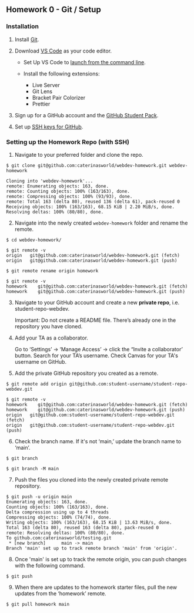 ## Homework 0 - Git / Setup

### Installation

1. Install [Git](https://git-scm.com/book/en/v2/Getting-Started-Installing-Git).

2. Download [VS Code](https://code.visualstudio.com/) as your code editor.

   - Set Up VS Code to [launch from the command line](https://code.visualstudio.com/docs/editor/command-line#_launching-from-command-line).

   - Install the following extensions:
     - Live Server
     - Git Lens
     - Bracket Pair Colorizer
     - Prettier

3. Sign up for a GitHub account and the [GitHub Student Pack](https://education.github.com/pack).

4. Set up [SSH keys for GitHub](https://docs.github.com/en/free-pro-team@latest/github/authenticating-to-github/connecting-to-github-with-ssh).

### Setting up the Homework Repo (with SSH)

1. Navigate to your preferred folder and clone the repo.

```console
$ git clone git@github.com:caterinasworld/webdev-homework.git webdev-homework

Cloning into 'webdev-homework'...
remote: Enumerating objects: 163, done.
remote: Counting objects: 100% (163/163), done.
remote: Compressing objects: 100% (93/93), done.
remote: Total 163 (delta 80), reused 136 (delta 61), pack-reused 0
Receiving objects: 100% (163/163), 68.15 KiB | 2.20 MiB/s, done.
Resolving deltas: 100% (80/80), done.

```

2. Navigate into the newly created `webdev-homework` folder and rename the remote.

```console
$ cd webdev-homework/

$ git remote -v
origin   git@github.com:caterinasworld/webdev-homework.git (fetch)
origin   git@github.com:caterinasworld/webdev-homework.git (push)

$ git remote rename origin homework

$ git remote -v
homework    git@github.com:caterinasworld/webdev-homework.git (fetch)
homework    git@github.com:caterinasworld/webdev-homework.git (push)
```

3. Navigate to your GitHub account and create a new **private repo**, i.e. student-repo-webdev. 

   Important: Do not create a README file. There’s already one in the repository you have cloned.

4. Add your TA as a collaborator. 
   
   Go to ‘Settings’ → ‘Manage Access’ → click the “Invite a collaborator’ button. Search for your TA’s username.
   Check Canvas for your TA's username on GitHub.

5. Add the private GitHub repository you created as a remote.

```console
$ git remote add origin git@github.com:student-username/student-repo-webdev.git

$ git remote -v
homework    git@github.com:caterinasworld/webdev-homework.git (fetch)
homework    git@github.com:caterinasworld/webdev-homework.git (push)
origin   git@github.com:student-username/student-repo-webdev.git (fetch)
origin   git@github.com:student-username/student-repo-webdev.git (push)
```

6. Check the branch name. If it's not ‘main,’ update the branch name to ‘main’.

```console
$ git branch

$ git branch -M main
```

7. Push the files you cloned into the newly created private remote repository.

```console
$ git push -u origin main
Enumerating objects: 163, done.
Counting objects: 100% (163/163), done.
Delta compression using up to 4 threads
Compressing objects: 100% (74/74), done.
Writing objects: 100% (163/163), 68.15 KiB | 13.63 MiB/s, done.
Total 163 (delta 80), reused 163 (delta 80), pack-reused 0
remote: Resolving deltas: 100% (80/80), done.
To github.com:caterinasworld/testing.git
 * [new branch]      main -> main
Branch 'main' set up to track remote branch 'main' from 'origin'.
```

8. Once 'main' is set up to track the remote origin, you can push changes with the following command.

```console
$ git push
```

9. When there are updates to the homework starter files, pull the new updates from the ‘homework’ remote.

```console
$ git pull homework main
```
